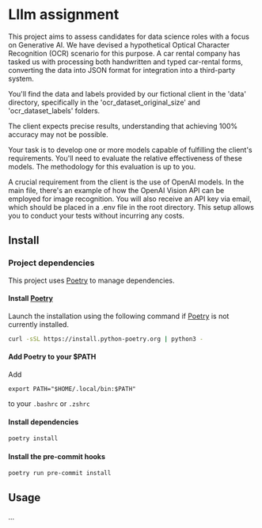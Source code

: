 
# Lllm assignment


This project aims to assess candidates for data science roles with a focus on Generative AI. 
We have devised a hypothetical Optical Character Recognition (OCR) scenario for this purpose. 
A car rental company has tasked us with processing both handwritten and typed car-rental forms, 
converting the data into JSON format for integration into a third-party system.

You'll find the data and labels provided by our fictional client in the 'data' directory, 
specifically in the 'ocr_dataset_original_size' and 'ocr_dataset_labels' folders.

The client expects precise results, understanding that achieving 100% accuracy may not be possible.

Your task is to develop one or more models capable of fulfilling the client's requirements. 
You'll need to evaluate the relative effectiveness of these models. The methodology for this evaluation is up to you.

A crucial requirement from the client is the use of OpenAI models. In the main file, 
there's an example of how the OpenAI Vision API can be employed for image recognition. 
You will also receive an API key via email, which should be placed in a .env file in the root directory.
This setup allows you to conduct your tests without incurring any costs.


## Install

### Project dependencies
This project uses [Poetry](https://python-poetry.org/docs/) to manage dependencies.

#### Install [Poetry](https://python-poetry.org/docs/#installation)

Launch the installation using the following command if [Poetry](https://python-poetry.org/docs/) is not currently installed.

```bash
curl -sSL https://install.python-poetry.org | python3 -
```

#### Add Poetry to your $PATH
Add
```text
export PATH="$HOME/.local/bin:$PATH"
```
to your `.bashrc` or `.zshrc`

#### Install dependencies
```bash
poetry install
```

#### Install the pre-commit hooks
```bash
poetry run pre-commit install
```

## Usage
...
